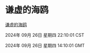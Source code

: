 # 谦虚的海鸥
[谦虚的海鸥](http://219.139.198.207:56308/qxdho/course/base/hotlink/index.php)

2024年 09月 26日 星期四 22:10:01 CST

2024年 09月 26日 星期四 14:10:01 GMT
